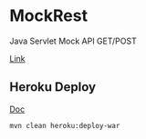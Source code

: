 # MockRest

Java Servlet Mock API GET/POST

[Link](https://mockrest.herokuapp.com/v1)

## Heroku Deploy

[Doc](https://devcenter.heroku.com/articles/deploying-java-applications-with-the-heroku-maven-plugin)

```
mvn clean heroku:deploy-war
```